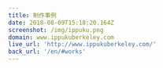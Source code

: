```yaml
---
title: 制作事例
date: 2018-08-09T15:18:20.164Z
screenshot: /img/ippuku.png
domain: www.ippukuberkeley.com
live_url: 'http://www.ippukuberkeley.com/'
back_url: '/en/#works'
---
```


